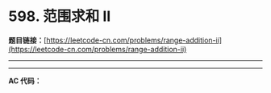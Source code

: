 # 598. 范围求和 II

**题目链接：**[https://leetcode-cn.com/problems/range-addition-ii](https://leetcode-cn.com/problems/range-addition-ii)

---

<Cards card="leetcode_598_range-addition-ii"></Cards>

---

**AC 代码：**

```java

```